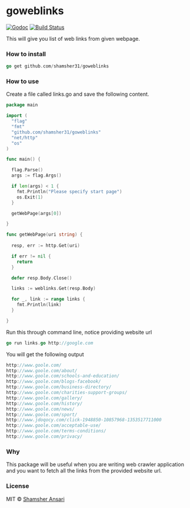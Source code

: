 # goweblinks

[![Godoc](http://img.shields.io/badge/godoc-reference-blue.svg?style=flat)](https://godoc.org/github.com/shamsher31/goweblinks)
[![Build Status](https://travis-ci.org/shamsher31/goweblinks.svg)](https://travis-ci.org/shamsher31/goweblinks)

This will give you list of web links from given webpage.

### How to install
```go
go get github.com/shamsher31/goweblinks
```

### How to use

Create a file called links.go and save the following content.

```go
package main

import (
  "flag"
  "fmt"
  "github.com/shamsher31/goweblinks"
  "net/http"
  "os"
)

func main() {

  flag.Parse()
  args := flag.Args()

  if len(args) < 1 {
    fmt.Println("Please specify start page")
    os.Exit(1)
  }

  getWebPage(args[0])

}

func getWebPage(uri string) {
  
  resp, err := http.Get(uri)

  if err != nil {
    return
  }

  defer resp.Body.Close()

  links := weblinks.Get(resp.Body)

  for _, link := range links {
    fmt.Println(link)
  }

}

```

Run this through command line, notice providing website url

```go
go run links.go http://google.com

```
You will get the following output

```go
http://www.goole.com/
http://www.goole.com/about/
http://www.goole.com/schools-and-education/
http://www.goole.com/blogs-facebook/
http://www.goole.com/business-directory/
http://www.goole.com/charities-support-groups/
http://www.goole.com/gallery/
http://www.goole.com/history/
http://www.goole.com/news/
http://www.goole.com/sport/
http://www.jdoqocy.com/click-1948850-10857968-1353517711000
http://www.goole.com/acceptable-use/
http://www.goole.com/terms-conditions/
http://www.goole.com/privacy/

```

### Why
This package will be useful when you are writing web crawler application and you want to fetch
all the links from the provided website url.

### License
MIT © [Shamsher Ansari](https://github.com/shamsher31)
